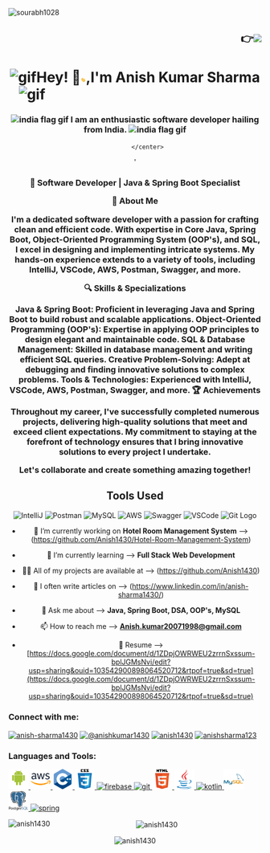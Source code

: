 <p align="left"> <img src="https://komarev.com/ghpvc/?username=sourabh1028&label=Profile%20views&color=0e75b6&style=flat" alt="sourabh1028" /> </p>
<h2 align="right">👉<a href="https://drive.google.com/file/d/1eVg_dLvRAvolCeEk3h2YqQr4Nrstxcel/view?usp=drive_link"><img width="100"src="https://encrypted-tbn0.gstatic.com/images?q=tbn:ANd9GcTB4UElvOe_MgXaCy-Ot2OAxvihSy_W2TisPg&usqp=CAU"> </a></h2>
<h1 align="center"> <img alt="gif" height="30" src="https://media2.giphy.com/media/v1.Y2lkPTc5MGI3NjExNzFiNjMzOTBiYzUyOGFmNTVlZDFmMmI0ZDE3NGE5ZjA3YWZiMDYxMSZjdD1n/LtiTOVzhzvGuXaea2m/giphy.gif">Hey! 👋<img src="https://raw.githubusercontent.com/ABSphreak/ABSphreak/master/gifs/Hi.gif" width="10px" />,I'm Anish Kumar Sharma <img alt="gif" height="30" src="https://media2.giphy.com/media/v1.Y2lkPTc5MGI3NjExNzFiNjMzOTBiYzUyOGFmNTVlZDFmMmI0ZDE3NGE5ZjA3YWZiMDYxMSZjdD1n/LtiTOVzhzvGuXaea2m/giphy.gif">
<img width="80%" align="center" height="1" src="./assets/bar.gif" /></h1>

<h3 align="center"> <img alt="india flag gif" height="30" src="https://media3.giphy.com/media/9Gnbm29r7ftUA/200w.webp?cid=ecf05e473za3p49dhmp93wv3n7teyh3wcpip91uh83ll8x4w&rid=200w.webp&ct=g"> I am an enthusiastic software developer hailing from India.
<img alt="india flag gif" height="30" src="https://media3.giphy.com/media/9Gnbm29r7ftUA/200w.webp?cid=ecf05e473za3p49dhmp93wv3n7teyh3wcpip91uh83ll8x4w&rid=200w.webp&ct=g">
</h3>

   <center>


           </center>
'
<h3> 🚀 Software Developer | Java & Spring Boot Specialist


🌟 About Me

I'm a dedicated software developer with a passion for crafting clean and efficient code. With expertise in Core Java, Spring Boot, Object-Oriented Programming System (OOP's), and SQL, I excel in designing and implementing intricate systems. My hands-on experience extends to a variety of tools, including IntelliJ, VSCode, AWS, Postman, Swagger, and more.

🔍 Skills & Specializations

Java & Spring Boot: Proficient in leveraging Java and Spring Boot to build robust and scalable applications.
Object-Oriented Programming (OOP's): Expertise in applying OOP principles to design elegant and maintainable code.
SQL & Database Management: Skilled in database management and writing efficient SQL queries.
Creative Problem-Solving: Adept at debugging and finding innovative solutions to complex problems.
Tools & Technologies: Experienced with IntelliJ, VSCode, AWS, Postman, Swagger, and more.
🏆 Achievements

Throughout my career, I've successfully completed numerous projects, delivering high-quality solutions that meet and exceed client expectations. My commitment to staying at the forefront of technology ensures that I bring innovative solutions to every project I undertake.

Let's collaborate and create something amazing together!</h3>


<h2>Tools Used</h2>

<p> 
  <img alt="IntelliJ" height="80" src="https://upload.wikimedia.org/wikipedia/commons/thumb/9/9c/IntelliJ_IDEA_Icon.svg/1200px-IntelliJ_IDEA_Icon.svg.png">
  <img alt="Postman" height="80" src="https://yt3.googleusercontent.com/X-rhKMndFm9hT9wIaJns1StBfGbFdLTkAROwm4UZ3n9ucrBky5CFIeeZhSszFXBgQjItzCD0SA=s900-c-k-c0x00ffffff-no-rj">
  <img alt="MySQL" height="80" src="https://static.techspot.com/images2/downloads/topdownload/2020/01/2020-01-28-ts3_thumbs-c3e.png">
  <img alt="AWS" height="80"width="130" src="https://encrypted-tbn0.gstatic.com/images?q=tbn:ANd9GcTzHh7PNuA9yT-5EmSjEgAgWIS75qns2X5RgQ&usqp=CAU">
  <img alt="Swagger" height="80" src="https://static1.smartbear.co/swagger/media/blog/swagger-editor-blog_575x300.png?ext=.png">
  <img alt="VSCode"  height="80" src="https://blog.cloudanalogy.com/wp-content/uploads/2020/03/vsc-01.jpg">
  <img alt="Git Logo" height="80" width="120" src="https://encrypted-tbn0.gstatic.com/images?q=tbn:ANd9GcRrNey0NJUuet7oxT37OiO795Ldq9G_wpGEaw&usqp=CAU">


 

- 🔭 I’m currently working on **Hotel Room Management System** --> (https://github.com/Anish1430/Hotel-Room-Management-System)

- 🌱 I’m currently learning --> **Full Stack Web Development**

- 👨‍💻 All of my projects are available at --> (https://github.com/Anish1430)

- 📝 I often write articles on --> (https://www.linkedin.com/in/anish-sharma1430/)

- 💬 Ask me about --> **Java, Spring Boot, DSA, OOP's, MySQL**

- 📫 How to reach me --> **Anish.kumar20071998@gmail.com**

- 📄 Resume --> [https://docs.google.com/document/d/1ZDpjOWRWEU2zrrnSxssum-bplJGMsNvi/edit?usp=sharing&ouid=103542900898064520712&rtpof=true&sd=true](https://docs.google.com/document/d/1ZDpjOWRWEU2zrrnSxssum-bplJGMsNvi/edit?usp=sharing&ouid=103542900898064520712&rtpof=true&sd=true)

<h3 align="left">Connect with me:</h3>
<p align="left">
<a href="https://linkedin.com/in/anish-sharma1430" target="blank"><img align="center" src="https://raw.githubusercontent.com/rahuldkjain/github-profile-readme-generator/master/src/images/icons/Social/linked-in-alt.svg" alt="anish-sharma1430" height="30" width="40" /></a>
<a href="https://www.hackerrank.com/@anishkumar1430" target="blank"><img align="center" src="https://raw.githubusercontent.com/rahuldkjain/github-profile-readme-generator/master/src/images/icons/Social/hackerrank.svg" alt="@anishkumar1430" height="30" width="40" /></a>
<a href="https://www.leetcode.com/anish1430" target="blank"><img align="center" src="https://raw.githubusercontent.com/rahuldkjain/github-profile-readme-generator/master/src/images/icons/Social/leet-code.svg" alt="anish1430" height="30" width="40" /></a>
<a href="https://auth.geeksforgeeks.org/user/anishsharma123" target="blank"><img align="center" src="https://raw.githubusercontent.com/rahuldkjain/github-profile-readme-generator/master/src/images/icons/Social/geeks-for-geeks.svg" alt="anishsharma123" height="30" width="40" /></a>
</p>


<h3 align="left">Languages and Tools:</h3>


<p align="left"> <a href="https://developer.android.com" target="_blank" rel="noreferrer"> <img src="https://raw.githubusercontent.com/devicons/devicon/master/icons/android/android-original-wordmark.svg" alt="android" width="40" height="40"/> </a> <a href="https://aws.amazon.com" target="_blank" rel="noreferrer"> <img src="https://raw.githubusercontent.com/devicons/devicon/master/icons/amazonwebservices/amazonwebservices-original-wordmark.svg" alt="aws" width="40" height="40"/> </a> <a href="https://www.w3schools.com/cpp/" target="_blank" rel="noreferrer"> <img src="https://raw.githubusercontent.com/devicons/devicon/master/icons/cplusplus/cplusplus-original.svg" alt="cplusplus" width="40" height="40"/> </a> <a href="https://www.w3schools.com/css/" target="_blank" rel="noreferrer"> <img src="https://raw.githubusercontent.com/devicons/devicon/master/icons/css3/css3-original-wordmark.svg" alt="css3" width="40" height="40"/> </a> <a href="https://firebase.google.com/" target="_blank" rel="noreferrer"> <img src="https://www.vectorlogo.zone/logos/firebase/firebase-icon.svg" alt="firebase" width="40" height="40"/> </a> <a href="https://git-scm.com/" target="_blank" rel="noreferrer"> <img src="https://www.vectorlogo.zone/logos/git-scm/git-scm-icon.svg" alt="git" width="40" height="40"/> </a> <a href="https://www.w3.org/html/" target="_blank" rel="noreferrer"> <img src="https://raw.githubusercontent.com/devicons/devicon/master/icons/html5/html5-original-wordmark.svg" alt="html5" width="40" height="40"/> </a> <a href="https://www.java.com" target="_blank" rel="noreferrer"> <img src="https://raw.githubusercontent.com/devicons/devicon/master/icons/java/java-original.svg" alt="java" width="40" height="40"/> </a> <a href="https://kotlinlang.org" target="_blank" rel="noreferrer"> <img src="https://www.vectorlogo.zone/logos/kotlinlang/kotlinlang-icon.svg" alt="kotlin" width="40" height="40"/> </a> <a href="https://www.mysql.com/" target="_blank" rel="noreferrer"> <img src="https://raw.githubusercontent.com/devicons/devicon/master/icons/mysql/mysql-original-wordmark.svg" alt="mysql" width="40" height="40"/> </a> <a href="https://www.postgresql.org" target="_blank" rel="noreferrer"> <img src="https://raw.githubusercontent.com/devicons/devicon/master/icons/postgresql/postgresql-original-wordmark.svg" alt="postgresql" width="40" height="40"/> </a> <a href="https://spring.io/" target="_blank" rel="noreferrer"> <img src="https://www.vectorlogo.zone/logos/springio/springio-icon.svg" alt="spring" width="40" height="40"/> </a> </p>

<p><img align="left" src="https://github-readme-stats.vercel.app/api/top-langs?username=anish1430&show_icons=true&theme=dark&locale=en&layout=compact" alt="anish1430" /></p>

<p>&nbsp;<img align="center" src="https://github-readme-stats.vercel.app/api?username=anish1430&show_icons=true&locale=en" alt="anish1430" /></p>

<p><img align="center" src="https://github-readme-streak-stats.herokuapp.com/?user=anish1430&" alt="anish1430" /></p>
